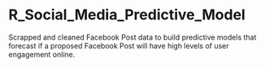 # R_Social_Media_Predictive_Model
Scrapped and cleaned Facebook Post data to build predictive models that forecast if a proposed Facebook Post will have high levels of user engagement online.

